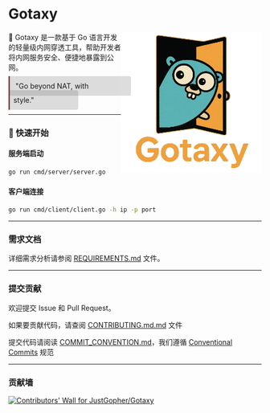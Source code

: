 # Gotaxy

<img align="right" width="280px"  src="docs/images/logo2.png"  alt="logo"> 

🚀 Gotaxy 是一款基于 Go 语言开发的轻量级内网穿透工具，帮助开发者将内网服务安全、便捷地暴露到公网。

<div style=" line-height: 2; background: rgba(86,86,86,0.2); border-left: .25em solid #814b4b; padding: .8em 6em .8em .5em;display: inline; box-decoration-break: clone; -webkit-box-decoration-break: clone;border-radius: 0 4px 4px 0;">&nbsp;"Go beyond NAT, with style."&nbsp;</div>

---

###  🚀 快速开始

#### 服务端启动

```bash
go run cmd/server/server.go
```

#### 客户端连接

```bash
go run cmd/client/client.go -h ip -p port
```
---

### 需求文档

详细需求分析请参阅 [REQUIREMENTS.md](docs/REQUIREMENTS.md) 文件。

---

### 提交贡献 

欢迎提交 Issue 和 Pull Request。

如果要贡献代码，请查阅 [CONTRIBUTING.md.md](docs/CONTRIBUTING.md) 文件

提交代码请阅读 [COMMIT_CONVENTION.md](docs/COMMIT_CONVENTION.md)，我们遵循 [Conventional Commits](https://www.conventionalcommits.org/) 规范

---

<h3 align="left">贡献墙</h3>

<a href="https://github.com/JustGopher/Gotaxy/graphs/contributors">
    <img src="https://contri.buzz/api/wall?repo=JustGopher/Gotaxy&onlyAvatars=true" alt="Contributors' Wall for JustGopher/Gotaxy" />
</a>

<br />
<br />
<br />

